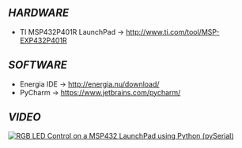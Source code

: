 ## **_HARDWARE_**
- TI MSP432P401R LaunchPad -> http://www.ti.com/tool/MSP-EXP432P401R

## **_SOFTWARE_**
- Energia IDE -> http://energia.nu/download/
- PyCharm -> https://www.jetbrains.com/pycharm/

## **_VIDEO_**

[![RGB LED Control on a MSP432 LaunchPad using Python (pySerial)](http://img.youtube.com/vi/eIn2feHVmHY/0.jpg)](https://www.youtube.com/watch?v=eIn2feHVmHY "RGB LED Control on a MSP432 LaunchPad using Python (pySerial)")
